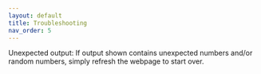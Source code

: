 ```yaml
---
layout: default
title: Troubleshooting
nav_order: 5
---
```


Unexpected output: If output shown contains unexpected numbers and/or random numbers, simply refresh the webpage to start over.  


